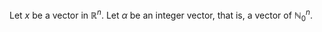 Let $x$ be a vector in $\mathbb{R}^n$. Let $\alpha$ be an integer vector, that is, a vector of $\mathbb{N}_0^n$.
